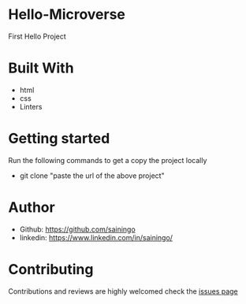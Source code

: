 # Hello-Microverse
First Hello Project
# Built With
- html
- css
- Linters

# Getting started
Run the following commands to get a copy the project locally
- git clone "paste the url of the above project"

# Author
- Github: https://github.com/sainingo
- linkedin: https://www.linkedin.com/in/sainingo/
# Contributing
Contributions and reviews are highly welcomed
check the [issues page](https://github.com/sainingo/Hello-Microverse/issues)



